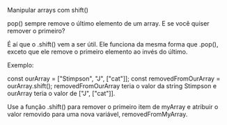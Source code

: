 Manipular arrays com shift()

pop() sempre remove o último elemento de um array. E se você quiser remover o primeiro?

É aí que o .shift() vem a ser útil. Ele funciona da mesma forma que .pop(), exceto que ele remove o primeiro elemento ao invés do último.

Exemplo:

const ourArray = ["Stimpson", "J", ["cat"]];
const removedFromOurArray = ourArray.shift();
removedFromOurArray teria o valor da string Stimpson e ourArray teria o valor de ["J", ["cat"]].

Use a função .shift() para remover o primeiro item de myArray e atribuir o valor removido para uma nova variável, removedFromMyArray.